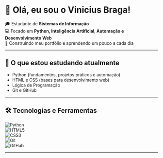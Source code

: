 # 👋 Olá, eu sou o Vinicius Braga!

🎓 Estudante de **Sistemas de Informação**  
💻 Focado em **Python, Inteligência Artificial, Automação e Desenvolvimento Web**  
🚀 Construindo meu portfólio e aprendendo um pouco a cada dia  

---

## 🌱 O que estou estudando atualmente
- Python (fundamentos, projetos práticos e automação)  
- HTML e CSS (bases para desenvolvimento web)  
- Lógica de Programação  
- Git e GitHub  

---

## 🛠️ Tecnologias e Ferramentas
![Python](https://img.shields.io/badge/Python-3776AB?style=for-the-badge&logo=python&logoColor=white)  
![HTML5](https://img.shields.io/badge/HTML5-E34F26?style=for-the-badge&logo=html5&logoColor=white)  
![CSS3](https://img.shields.io/badge/CSS3-1572B6?style=for-the-badge&logo=css3&logoColor=white)  
![Git](https://img.shields.io/badge/Git-F05032?style=for-the-badge&logo=git&logoColor=white)  
![GitHub](https://img.shields.io/badge/GitHub-181717?style=for-the-badge&logo=github&logoColor=white)  

---
